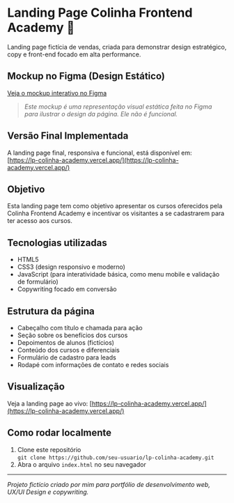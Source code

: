 # Landing Page Colinha Frontend Academy 🚀  
Landing page fictícia de vendas, criada para demonstrar design estratégico, copy e front-end focado em alta performance.

## Mockup no Figma (Design Estático)

[Veja o mockup interativo no Figma](https://www.figma.com/proto/Yrtx4EvB4D49Fq8WoDSDwB/Untitled?node-id=3-4&t=RywgTfMrnGWz678E-1&scaling=min-zoom&content-scaling=fixed&page-id=0%3A1)

> *Este mockup é uma representação visual estática feita no Figma para ilustrar o design da página. Ele não é funcional.*

## Versão Final Implementada

A landing page final, responsiva e funcional, está disponível em:  
[https://lp-colinha-academy.vercel.app/](https://lp-colinha-academy.vercel.app/)

## Objetivo

Esta landing page tem como objetivo apresentar os cursos oferecidos pela Colinha Frontend Academy e incentivar os visitantes a se cadastrarem para ter acesso aos cursos.

## Tecnologias utilizadas

- HTML5  
- CSS3 (design responsivo e moderno)  
- JavaScript (para interatividade básica, como menu mobile e validação de formulário)  
- Copywriting focado em conversão

## Estrutura da página

- Cabeçalho com título e chamada para ação  
- Seção sobre os benefícios dos cursos  
- Depoimentos de alunos (fictícios)  
- Conteúdo dos cursos e diferenciais  
- Formulário de cadastro para leads  
- Rodapé com informações de contato e redes sociais

## Visualização

Veja a landing page ao vivo: [https://lp-colinha-academy.vercel.app/](https://lp-colinha-academy.vercel.app/)

## Como rodar localmente

1. Clone este repositório  
   `git clone https://github.com/seu-usuario/lp-colinha-academy.git`  
2. Abra o arquivo `index.html` no seu navegador

---

*Projeto fictício criado por mim para portfólio de desenvolvimento web, UX/UI Design e copywriting.*

